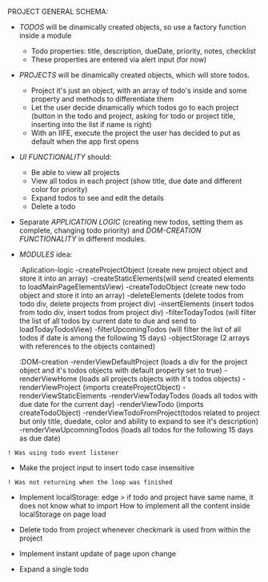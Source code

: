 PROJECT GENERAL SCHEMA:
- *TODOS* will be dinamically created objects, so use a factory function inside a module
    - Todo properties: title, description, dueDate, priority, notes, checklist
    - These properties are entered via alert input (for now)

- *PROJECTS* will be dinamically created objects, which will store todos.
    - Project it's just an object, with an array of todo's inside and some property and methods to differentiate them
    - Let the user decide dinamically which todos go to each project (button in the todo and project, asking for todo or project title, inserting into the list if name is right)
    - With an IIFE, execute the project the user has decided to put as default when the app first opens

- *UI FUNCTIONALITY* should:
    - Be able to view all projects
    - View all todos in each project (show title, due date and different color for priority)
    - Expand todos to see and edit the details
    - Delete a todo

- Separate *APPLICATION LOGIC* (creating new todos, setting them as complete, changing todo priority) and *DOM-CREATION FUNCTIONALITY* in different modules.

- *MODULES* idea:

    :Aplication-logic
        -createProjectObject (create new project object and store it into an array)
        -createStaticElements(will send created elements to       loadMainPageElementsView)
        -createTodoObject (create new todo object and store it into an array)
        -deleteElements (delete todos from todo div, delete projects from project div)
        -insertElements (insert todos from todo div, insert todos from project div)
        -filterTodayTodos (will filter the list of all todos by current date to due and send to loadTodayTodosView)
        -filterUpcomingTodos (will filter the list of all todos if date is among the following 15 days)
        -objectStorage (2 arrays with references to the objects contained)

    :DOM-creation
        -renderViewDefaultProject (loads a div for the project object and it's todos objects with default property set to true)
        -renderViewHome (loads all projects objects with it's todos objects)
        -renderViewProject (imports createProjectObject)
        -renderViewStaticElements
        -renderViewTodayTodos (loads all todos with due date for the current day)
        -renderViewTodo (imports createTodoObject)
        -renderViewTodoFromProject(todos related to project but only title, duedate, color and ability to expand to see it's description)
        -renderViewUpcomningTodos (loads all todos for the following 15 days as due date)

<!-- - Show random todo on screen -->
<!-- - Add static elements on nar bar upon page load -->
<!-- - Make todos fit properly on dynamic content container:
    - Todo not appending to dynamic content container? Reference is recognized in console.log()
    ! In the createTodoDiv function I was returning the todo container, not the dynamicElementsContainer

<!-- - Make todo fit the whole width of the screen -->
<!-- - Make description and border not overflow when page is shrinked -->

 <!-- - Remove a todo:
<!-- - Add event listener for the checkmark div -->
<!-- - Delete the todo both from display -->
<!-- - Delete from todo array: created a function to generate an uniqueID (createtodoObject line 39) and compared to todosStorage index, then change the content to empty (not remove) -->
<!-- - Delete todo from the *project's array it's attached to(to do later)* -->

<!-- - Create empty project object -->
<!-- - Initial styling project divs -->
<!-- - Make project and todo id independent 
    ! I was using the same function for todo imported within the projects modules

<!-- - Add event listener to project delete button > Projects being pushed, but not deleted: --> 
    ! Was using todo event listener

<!-- - Attach todo to project from todo -->
- Make the project input to insert todo case insensitive  
<!-- - Make projects imposible to have same title, return a value to know the rendering has to be canceled: -->
<!-- - Attach todo to project from project:
    storing todos but showing alert that todo does not exist -->
    ! Was not returning when the loop was finished
<!-- - Do not let a todo be on more than one project: if todo projectTitleItBelongs is not '', quit -->
<!-- - Call the function that removes array of todos from project and sets projectTitleItBelongs = '' -->

<!-- - Create button that sets a project as default and disables it's default state if clicked again -->

<!-- - Cancel task alert gives error -->

<!-- - Create view of default project -->

<!-- - Create view general projects -->

<!-- - Append to the projecs todo-list-container it's todo with the reduced views (renderViewTodoFromProject) -->

<!-- - Rework todo and project appearance -->

<!-- - Create todo from within a project:
    create todo and automatically add it to the todoStorage, project array and append it to the display -->

<!-- - Border on project does not get erased upon project deletion: Todo list is not being deleted -->

<!-- - Make projects and todos not append directly when created -->

<!-- - Do not show todos individually if they are part of a project
  :adding todos from project does not change projectTitleItBelongs? Was not changing it's projectItBelongsTo property -->

  <!-- - Home structure:
    - Individual task not attached to a project
    - Projects with task in it
    - Projects without task in it -->

<!-- - Give title and description a cap of characters -->

<!-- - Checkmark icon not appearing on project's todos -->

<!-- - Give functionality to checkmark button:
  It will be given the property done = true, and it will be erased from it's projects or unnattached list, but it will appear at the Archived task section -->

<!-- - Nav bar breaks whenever page is shrinked vertically -->

<!-- - Look into date-fns library
https://www.section.io/engineering-education/javascript-dates-manipulation-with-date-fns/ -->


- Implement localStorage:
    edge > if todo and project have same name, it does not know what to import
    How to implement all the content inside localStorage on page load
    
- Delete todo from project whenever checkmark is used from within the project

- Implement instant update of page upon change

- Expand a single todo